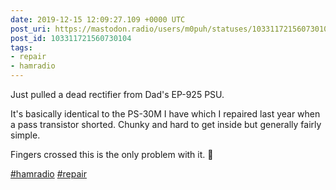 ```yaml
---
date: 2019-12-15 12:09:27.109 +0000 UTC
post_uri: https://mastodon.radio/users/m0puh/statuses/103311721560730104
post_id: 103311721560730104
tags:
- repair
- hamradio
---
```

Just pulled a dead rectifier from Dad's EP-925 PSU.

It's basically identical to the PS-30M I have which I repaired last year when a pass transistor shorted. Chunky and hard to get inside but generally fairly simple.

Fingers crossed this is the only problem with it. 🤞

[#hamradio](https://mastodon.radio/tags/hamradio) [#repair](https://mastodon.radio/tags/repair)


